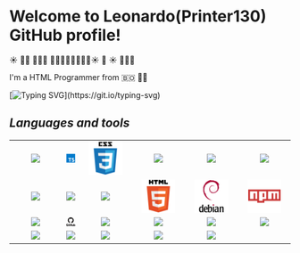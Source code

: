 
<h1 align="left">
  Welcome to Leonardo(Printer130) GitHub profile!
</h1>

☀️ 🍕🐀 🏋🏾‍♂️ 💖🌌🌌🏋🏾‍♂️🍕🐀☀️ 🍕 ☀️ 🏋🏾‍♂️

I'm a HTML Programmer from 🇧🇴 🙌🏼

[![Typing SVG](https://readme-typing-svg.demolab.com?font=Fira+Code&pause=1000&color=BB66FF&background=F1F1F100&multiline=true&width=435&lines=The+Stars+shine+for+you.)](https://git.io/typing-svg)

<h2 align='left'><i>Languages ​​and tools</i></h2>
<table width="100" align="center">
<tr>
    <td align='center' width="190">
        <img src="https://github.com/abranhe/programming-languages-logos/blob/master/src/javascript/javascript.svg" width="60">
    </td>
	<td align='center'>
        <img src="https://raw.githubusercontent.com/devicons/devicon/master/icons/typescript/typescript-original.svg" width="60">
    </td>
    <td align='center' width="190" >
        <img src="https://raw.githubusercontent.com/devicons/devicon/0d6c64dbbf311879f7d563bfc3ccf559f9ed111c/icons/css3/css3-original-wordmark.svg" width="60">
    </td>
     <td align='center' width="190">
        <img src="https://github.com/detain/svg-logos/blob/master/svg/git.svg" width="60">
    </td>
    <td align='center'>
        <img src="https://www.vectorlogo.zone/logos/nodejs/nodejs-ar21.svg">
    </td>
     <td align='center' width="190">
        <img src="https://raw.githubusercontent.com/jmnote/z-icons/master/svg/bash.svg" width="60">
    </td>
</tr>
 

<tr>
    <td align='center'>
        <img src="https://www.vectorlogo.zone/logos/mongodb/mongodb-ar21.svg">
    </td>
    <td align='center'>
        <img src="https://raw.githubusercontent.com/sammwyy/sammwyy/master/skills/mysql.png" height="60"wifth="60">
    </td>
    <td align='center'>
        <img src="https://github.com/bestofjs/bestofjs-webui/blob/master/public/logos/vscode.svg" width="60">
    </td>
   <td align='center' width="190">
        <img src="https://raw.githubusercontent.com/devicons/devicon/master/icons/html5/html5-original-wordmark.svg" width="60">
    </td>
	<td align='center' width="190">
        <img src="https://raw.githubusercontent.com/devicons/devicon/9f4f5cdb393299a81125eb5127929ea7bfe42889/icons/debian/debian-original-wordmark.svg" width="60">
    </td>
	<td align='center'>
        <img src="https://raw.githubusercontent.com/devicons/devicon/master/icons/npm/npm-original-wordmark.svg" width="60">
    </td>
</tr>

<tr>
    <td align='center'>
        <img src="https://res.cloudinary.com/djc1umong/image/upload/v1666219360/azure-services_ba0k7l.png">
    </td>
    <td align='center'>
        <img src="https://raw.githubusercontent.com/devicons/devicon/master/icons/github/github-original-wordmark.svg" width="60">
    </td>
    <td align='center'>
        <img src="https://cdn.freebiesupply.com/logos/large/2x/graphql-logo-png-transparent.png">
    </td>
    <td align='center'>
        <img src="https://seeklogo.com/images/N/nestjs-logo-09342F76C0-seeklogo.com.png">
    </td>
    <td align='center'>
        <img src="https://logos-download.com/wp-content/uploads/2016/09/Docker_logo.png">
    </td>
    <td align='center'>
        <img src="https://seeklogo.com/images/N/next-js-logo-7929BCD36F-seeklogo.com.png">
    </td>
</tr>
<tr>
    <td align='center'>
        <img src="https://i.pinimg.com/474x/74/4e/0e/744e0e6e7590e3a4c5269f906cf02430--building-apps-an-app.jpg">
    </td>
     <td align='center'>
        <img src="https://react-etc.net/files/2016-06/apollo.png">
    </td>
     <td align='center'>
        <img src="https://react-etc.net/files/2016-06/apollo.png">
    </td>
     <td align='center'>
        <img src="https://codekitapp.com/images/help/free-tailwind-icon@2x.png">
    </td>
    <td align='center'>
        <img src="https://lxspandora.gallerycdn.vsassets.io/extensions/lxspandora/vscode-styled-components-snippets/1.0.2/1506443337800/Microsoft.VisualStudio.Services.Icons.Default">
    </td>
</tr>

</table>


